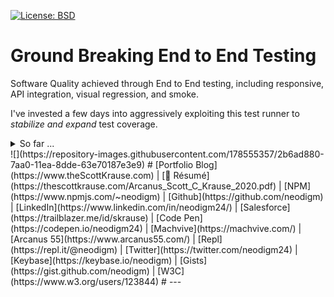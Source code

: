 [![License: BSD](https://badgen.net/badge/license/BSD/orange)](https://opensource.org/licenses/BSD-3-Clause)

# Ground Breaking End to End Testing

Software Quality achieved through End to End testing, including responsive, API integration, visual regression, and smoke.

I've invested a few days into aggressively exploiting this test runner to *stabilize and expand* test coverage.
<details>
  <summary>So far ...</summary>
    <ol>
      <li>Automatically capture a video when a test fails</li>
      <li>Apply optional configuration files via the command line. This will allow us to change environments easily (requires v3.6)</li>
      <li>Test globals like system_output</li>
      <li>Test values persisted in the **Vuex (Vue.js Vuex specific)** store</li>
      <li>Create custom reusable, and chainable commands, such as **cy.signIn()** or **cy.turnOnFeature()**</li>
      <li>Test responsive layout behavior</li>
      <ol>
</details>
![](https://repository-images.githubusercontent.com/178555357/2b6ad880-7aa0-11ea-8dde-63e70187e3e9)
#
[Portfolio Blog](https://www.theScottKrause.com) |
[🚀 Résumé](https://thescottkrause.com/Arcanus_Scott_C_Krause_2020.pdf) |
[NPM](https://www.npmjs.com/~neodigm) |
[Github](https://github.com/neodigm) |
[LinkedIn](https://www.linkedin.com/in/neodigm24/) |
[Salesforce](https://trailblazer.me/id/skrause) |
[Code Pen](https://codepen.io/neodigm24) |
[Machvive](https://machvive.com/) |
[Arcanus 55](https://www.arcanus55.com/) |
[Repl](https://repl.it/@neodigm) |
[Twitter](https://twitter.com/neodigm24) |
[Keybase](https://keybase.io/neodigm) |
[Gists](https://gist.github.com/neodigm) |
[W3C](https://www.w3.org/users/123844)
#
---
